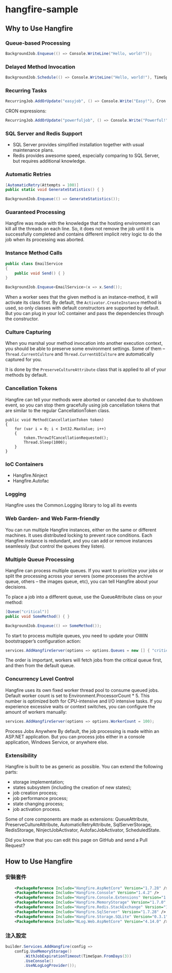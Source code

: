 # hangfire-sample

## Why to Use Hangfire

### Queue-based Processing

```c#
BackgroundJob.Enqueue(() => Console.WriteLine("Hello, world!"));
```

### Delayed Method Invocation

```c#
BackgroundJob.Schedule(() => Console.WriteLine("Hello, world!"), TimeSpan.FromMinutes(5));
```

### Recurring Tasks

```c#
RecurringJob.AddOrUpdate("easyjob", () => Console.Write("Easy!"), Cron.Daily);
```

CRON expressions:

```c#
RecurringJob.AddOrUpdate("powerfuljob", () => Console.Write("Powerful!"), "0 12 * */2");
```

### SQL Server and Redis Support

- SQL Server provides simplified installation together with usual maintenance plans.
- Redis provides awesome speed, especially comparing to SQL Server, but requires additional knowledge.

### Automatic Retries

```c#
[AutomaticRetry(Attempts = 100)]
public static void GenerateStatistics() { }

BackgroundJob.Enqueue(() => GenerateStatistics());
```

### Guaranteed Processing
Hangfire was made with the knowledge that the hosting environment can kill all the threads on each line. So, it does not remove the job until it is successfully completed and contains different implicit retry logic to do the job when its processing was aborted.

### Instance Method Calls

```c#
public class EmailService
{
    public void Send() { }
}

BackgroundJob.Enqueue<EmailService>(x => x.Send());
```

When a worker sees that the given method is an instance-method, it will activate its class first. By default, the `Activator.CreateInstance` method is used, so only classes with default constructors are supported by default. But you can plug in your IoC container and pass the dependencies through the constructor.

### Culture Capturing

When you marshal your method invocation into another execution context, you should be able to preserve some environment settings. Some of them – `Thread.CurrentCulture` and `Thread.CurrentUICulture` are automatically captured for you.

It is done by the `PreserveCultureAttribute` class that is applied to all of your methods by default.

### Cancellation Tokens
Hangfire can tell your methods were aborted or canceled due to shutdown event, so you can stop them gracefully using job cancellation tokens that are similar to the regular CancellationToken class.

```
public void Method(CancellationToken token)
{
    for (var i = 0; i < Int32.MaxValue; i++)
    {
        token.ThrowIfCancellationRequested();
        Thread.Sleep(1000);
    }
}
```

### IoC Containers

- Hangfire.Ninject
- Hangfire.Autofac

### Logging

Hangfire uses the Common.Logging library to log all its events

### Web Garden- and Web Farm-friendly

You can run multiple Hangfire instances, either on the same or different machines. It uses distributed locking to prevent race conditions. Each Hangfire instance is redundant, and you can add or remove instances seamlessly (but control the queues they listen).

### Multiple Queue Processing

Hangfire can process multiple queues. If you want to prioritize your jobs or split the processing across your servers (some processes the archive queue, others – the images queue, etc), you can tell Hangfire about your decisions.

To place a job into a different queue, use the QueueAttribute class on your method:

```c#
[Queue("critical")]
public void SomeMethod() { }

BackgroundJob.Enqueue(() => SomeMethod());
```

To start to process multiple queues, you need to update your OWIN bootstrapper’s configuration action:

```c#
services.AddHangfireServer(options => options.Queues = new [] { "critical", "default" });
```

The order is important, workers will fetch jobs from the critical queue first, and then from the default queue.

### Concurrency Level Control

Hangfire uses its own fixed worker thread pool to consume queued jobs. Default worker count is set to Environment.ProcessorCount * 5. This number is optimized both for CPU-intensive and I/O intensive tasks. If you experience excessive waits or context switches, you can configure the amount of workers manually:

```c#
services.AddHangfireServer(options => options.WorkerCount = 100);
```

Process Jobs Anywhere
By default, the job processing is made within an ASP.NET application. But you can process jobs either in a console application, Windows Service, or anywhere else.

### Extensibility
Hangfire is built to be as generic as possible. You can extend the following parts:

- storage implementation;
- states subsystem (including the creation of new states);
- job creation process;
- job performance process;
- state changing process;
- job activation process.

Some of core components are made as extensions: QueueAttribute, PreserveCultureAttribute, AutomaticRetryAttribute, SqlServerStorage, RedisStorage, NinjectJobActivator, AutofacJobActivator, ScheduledState.

Did you know that you can edit this page on GitHub and send a Pull Request?

## How to Use Hangfire

### 安裝套件

```xml
    <PackageReference Include="Hangfire.AspNetCore" Version="1.7.28" />
    <PackageReference Include="Hangfire.Console" Version="1.4.2" />
    <PackageReference Include="Hangfire.Console.Extensions" Version="1.0.5" />
    <PackageReference Include="Hangfire.MemoryStorage" Version="1.7.0" />
    <PackageReference Include="Hangfire.Redis.StackExchange" Version="1.8.5" />
    <PackageReference Include="Hangfire.SqlServer" Version="1.7.28" />
    <PackageReference Include="Hangfire.Storage.SQLite" Version="0.3.1" />
    <PackageReference Include="NLog.Web.AspNetCore" Version="4.14.0" />
```    

### 注入設定

```csharp
builder.Services.AddHangfire(config =>
    config.UseMemoryStorage()
        .WithJobExpirationTimeout(TimeSpan.FromDays(3))
        .UseConsole()
        .UseNLogLogProvider());
```

